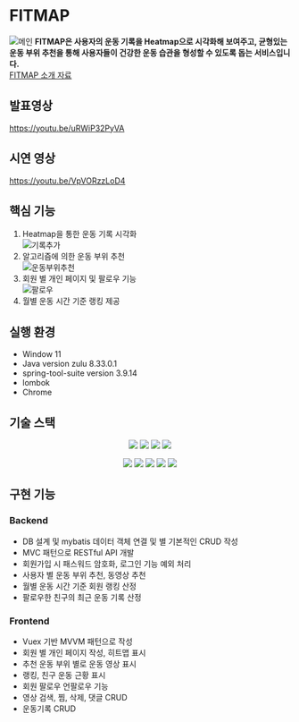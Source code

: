 # FITMAP
![메인](https://user-images.githubusercontent.com/97995420/178087358-22779815-d54f-491a-b5ac-e5f79c7e139b.gif)
**FITMAP은 사용자의 운동 기록을 Heatmap으로 시각화해 보여주고, 균형있는 운동 부위 추천을 통해 사용자들이 건강한 운동 습관을 형성할 수 있도록 돕는 서비스입니다.** <br>
[FITMAP 소개 자료](FITMAP_발표자료.pdf)

## 발표영상
https://youtu.be/uRWiP32PyVA

## 시연 영상
https://youtu.be/VpVORzzLoD4


## 핵심 기능

1. Heatmap을 통한 운동 기록 시각화<br>
![기록추가](https://user-images.githubusercontent.com/97995420/178087330-53e62a52-2841-494a-a301-2d97355503e5.gif)
2. 알고리즘에 의한 운동 부위 추천<br>
![운동부위추천](https://user-images.githubusercontent.com/97995420/178087377-04d5af67-18ad-49b0-9dbd-1110cacd04c2.gif)
3. 회원 별 개인 페이지 및 팔로우 기능<br>
![팔로우](https://user-images.githubusercontent.com/97995420/178087369-8fc4463f-df08-469e-b5cd-a3b1d27c7a42.gif)
4. 월별 운동 시간 기준 랭킹 제공<br>


## 실행 환경

- Window 11
- Java version zulu 8.33.0.1
- spring-tool-suite version 3.9.14
- lombok
- Chrome

## 기술 스택

<p align="center">
<img src="https://img.shields.io/badge/java-007396?style=for-the-badge&logo=java&logoColor=white">
<img src="https://img.shields.io/badge/spring-6DB33F?style=for-the-badge&logo=spring&logoColor=white">
<img src="https://img.shields.io/badge/springboot-6DB33F?style=for-the-badge&logo=springboot&logoColor=white">
<img src="https://img.shields.io/badge/mysql-4479A1?style=for-the-badge&logo=mysql&logoColor=white">
</p>
<p align = "center">
<img src="https://img.shields.io/badge/javascript-F7DF1E?style=for-the-badge&logo=javascript&logoColor=black">
<img src="https://img.shields.io/badge/vue.js-4FC08D?style=for-the-badge&logo=vue.js&logoColor=white">
<img src="https://img.shields.io/badge/html-E34F26?style=for-the-badge&logo=html5&logoColor=white">
<img src="https://img.shields.io/badge/css-1572B6?style=for-the-badge&logo=css3&logoColor=white">
<img src="https://img.shields.io/badge/git-F05032?style=for-the-badge&logo=git&logoColor=white">
</p>

## 구현 기능

### Backend

- DB 설계 및 mybatis 데이터 객체 연결 및 별 기본적인 CRUD 작성
- MVC 패턴으로 RESTful API 개발
- 회원가입 시 패스워드 암호화, 로그인 기능 예외 처리
- 사용자 별 운동 부위 추천, 동영상 추천
- 월별 운동 시간 기준 회원 랭킹 산정
- 팔로우한 친구의 최근 운동 기록 산정

### Frontend

- Vuex 기반 MVVM 패턴으로 작성
- 회원 별 개인 페이지 작성, 히트맵 표시
- 추천 운동 부위 별로 운동 영상 표시
- 랭킹, 친구 운동 근황 표시
- 회원 팔로우 언팔로우 기능
- 영상 검색, 찜, 삭제, 댓글 CRUD
- 운동기록 CRUD
